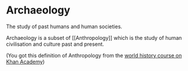 # Archaeology
The study of past humans and human societies.

Archaeology is a subset of [[Anthropology]] which is the study of human civilisation and culture past and present.

(You got this definition of Anthropology from the [world history course on Khan Academy](https://www.khanacademy.org/humanities/world-history/world-history-beginnings/origin-humans-early-societies/v/history-and-prehistory))

